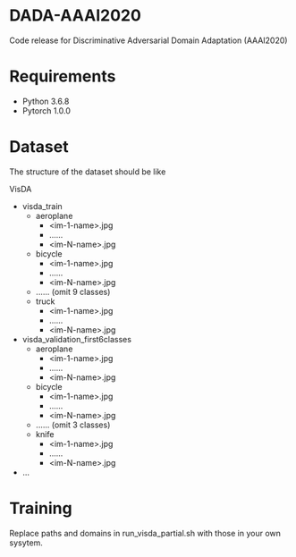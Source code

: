 # DADA-AAAI2020
Code release for Discriminative Adversarial Domain Adaptation (AAAI2020)

# Requirements
- Python 3.6.8
- Pytorch 1.0.0

# Dataset
The structure of the dataset should be like

VisDA<br />
- visda_train<br />
  - aeroplane   
    - \<im-1-name\>.jpg   
    - ......   
    - \<im-N-name\>.jpg   
  - bicycle   
    - \<im-1-name\>.jpg   
    - ......   
    - \<im-N-name\>.jpg   
  -  ...... (omit 9 classes)   
  - truck   
    - \<im-1-name\>.jpg   
    - ......   
    - \<im-N-name\>.jpg    
- visda_validation_first6classes<br />
  - aeroplane   
    - \<im-1-name\>.jpg   
    - ......   
    - \<im-N-name\>.jpg   
  - bicycle   
    - \<im-1-name\>.jpg   
    - ......   
    - \<im-N-name\>.jpg   
  -  ...... (omit 3 classes)   
  - knife<br />
    - \<im-1-name\>.jpg   
    - ......   
    - \<im-N-name\>.jpg   
- ...<br />

# Training
Replace paths and domains in run_visda_partial.sh with those in your own sysytem.

